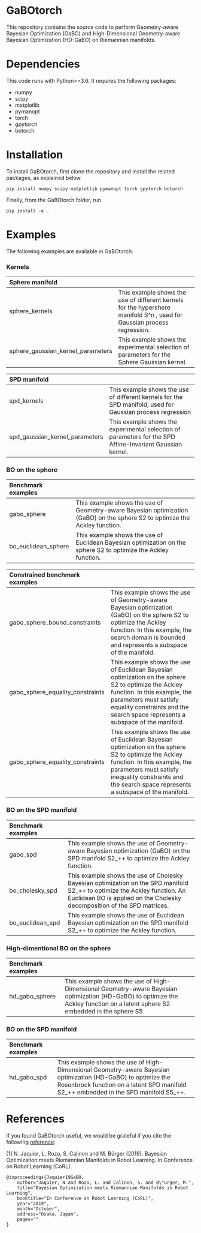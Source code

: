 # GaBOtorch
This repository contains the source code to perform Geometry-aware Bayesian Optimization (GaBO) and High-Dimensional Geometry-aware Bayesian Optimization (HD-GaBO) on Riemannian manifolds.

# Dependencies
This code runs with Python>=3.6. It requires the following packages:
- numpy
- scipy
- matplotlib
- pymanopt
- torch
- gpytorch
- botorch

# Installation 
To install GaBOtorch, first clone the repository and install the related packages, as explained below.

```
pip install numpy scipy matplotlib pymanopt torch gpytorch botorch
```
Finally, from the GaBOtorch folder, run
```
pip install -e .
```


# Examples
The following examples are available in GaBOtorch:
### Kernels
| Sphere manifold      |           | 
|:------------- |:-------------| 
| sphere_kernels      | This example shows the use of different kernels for the hypershere manifold S^n , used for Gaussian process regression. | 
| sphere_gaussian_kernel_parameters      | This example shows the experimental selection of parameters for the Sphere Gaussian kernel.      |

| SPD manifold       |           | 
|:------------- |:-------------| 
| spd_kernels      | This example shows the use of different kernels for the SPD manifold, used for Gaussian process regression | 
| spd_gaussian_kernel_parameters      | This example shows the experimental selection of parameters for the SPD Affine-Invariant Gaussian kernel.  |


### BO on the sphere
| Benchmark examples      |           | 
|:------------- |:-------------| 
| gabo_sphere      | This example shows the use of Geometry-aware Bayesian optimization (GaBO) on the sphere S2 to optimize the Ackley function. | 
| bo_euclidean_sphere      | This example shows the use of Euclidean Bayesian optimization on the sphere S2 to optimize the Ackley function.  |

| Constrained benchmark examples      |           | 
|:------------- |:-------------| 
| gabo_sphere_bound_constraints      | This example shows the use of Geometry-aware Bayesian optimization (GaBO) on the sphere S2 to optimize the Ackley function. In this example, the search domain is bounded and represents a subspace of the manifold. | 
| gabo_sphere_equality_constraints    | This example shows the use of Euclidean Bayesian optimization on the sphere S2 to optimize the Ackley function.  In this example, the parameters must satisfy equality constraints and the search space represents a subspace of the manifold. |
| gabo_sphere_equality_constraints    | This example shows the use of Euclidean Bayesian optimization on the sphere S2 to optimize the Ackley function.  In this example, the parameters must satisfy inequality constraints and the search space represents a subspace of the manifold. |

### BO on the SPD manifold
| Benchmark examples      |           | 
|:------------- |:-------------| 
| gabo_spd      | This example shows the use of Geometry-aware Bayesian optimization (GaBO) on the SPD manifold S2_++ to optimize the Ackley function. | 
| bo_cholesky_spd      | This example shows the use of Cholesky Bayesian optimization on the SPD manifold S2_++ to optimize the Ackley function. An Euclidean BO is applied on the Cholesky decomposition of the SPD matrices.  | 
| bo_euclidean_spd      | This example shows the use of Euclidean Bayesian optimization on the SPD manifold S2_++ to optimize the Ackley function. |

### High-dimentional BO on the sphere
| Benchmark examples      |           | 
|:------------- |:-------------| 
| hd_gabo_sphere      | This example shows the use of High-Dimensional Geometry-aware Bayesian optimization (HD-GaBO) to optimize the Ackley function on a latent sphere S2 embedded in the sphere S5. | 

### BO on the SPD manifold
| Benchmark examples      |           | 
|:------------- |:-------------| 
| hd_gabo_spd      | This example shows the use of High-Dimensional Geometry-aware Bayesian optimization (HD-GaBO)  to optimize the Rosenbrock function on a latent SPD manifold S2_++ embedded in the SPD manifold S5_++. | 

# References
If you found GaBOtorch useful, we would be grateful if you cite the following [reference](http://njaquier.ch/files/CoRL19_Jaquier_GaBO.pdf):

[1] N. Jaquier, L. Rozo, S. Calinon and M. Bürger (2019). Bayesian Optimization meets Riemannian Manifolds in Robot Learning. In Conference on Robot Learning (CoRL).
```
@inproceedings{Jaquier19GaBO,
	author="Jaquier, N and Rozo, L. and Calinon, S. and B\"urger, M.", 
	title="Bayesian Optimization meets Riemannian Manifolds in Robot Learning",
	booktitle="In Conference on Robot Learning (CoRL)",
	year="2019",
	month="October",
	address="Osaka, Japan",
	pages=""
}
```
